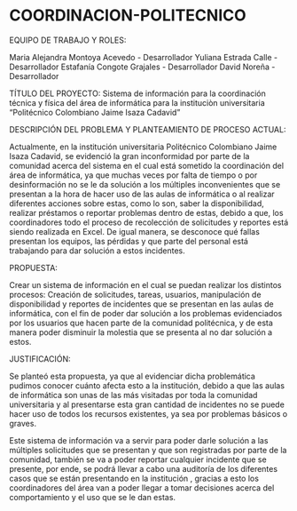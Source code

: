 # COORDINACION-POLITECNICO


EQUIPO DE TRABAJO Y ROLES:


Maria Alejandra Montoya Acevedo - Desarrollador
Yuliana Estrada Calle - Desarrollador
Estafanía Congote Grajales - Desarrollador
David Noreña - Desarrollador



TÍTULO DEL PROYECTO: Sistema de información para la coordinación técnica y física del área de informática para la instituciòn universitaria “Politécnico Colombiano Jaime Isaza Cadavid”

 
DESCRIPCIÓN DEL PROBLEMA Y PLANTEAMIENTO DE PROCESO ACTUAL:

Actualmente, en la institución universitaria Politécnico Colombiano Jaime Isaza Cadavid, se evidenció la gran inconformidad por parte de la comunidad acerca del sistema en el cual está sometido la coordinación del área de informática, ya que muchas veces por falta de tiempo o por desinformación no se le da solución a los múltiples inconvenientes que se presentan a la hora de hacer uso  de las aulas de informática o al realizar diferentes acciones sobre estas, como lo son, saber la disponibilidad, realizar préstamos o reportar problemas dentro de estas, debido a que, los coordinadores todo el proceso de recolección de solicitudes y reportes está siendo realizada en Excel. De igual manera, se desconoce qué fallas presentan los equipos, las pérdidas y que parte del personal está trabajando para dar solución a estos incidentes.

PROPUESTA:

Crear un sistema de información en el cual se puedan realizar los distintos procesos: Creación de solicitudes, tareas, usuarios, manipulación de disponibilidad y reportes de incidentes que se presentan en las aulas de informática, con el fin de poder dar solución a los problemas evidenciados por los usuarios que hacen parte de la comunidad politécnica, y de esta manera poder disminuir la molestia que se presenta al no dar solución a estos.

JUSTIFICACIÓN:

Se planteó esta propuesta, ya que al evidenciar dicha problemática pudimos conocer cuánto afecta esto a la institución, debido a que las aulas de informática son unas de las más visitadas por toda la comunidad universitaria y al presentarse esta gran cantidad de incidentes no se puede hacer uso de todos los recursos existentes, ya sea por problemas básicos o graves. 

Este sistema de información va a servir para poder darle solución a las múltiples solicitudes que se presentan y que son registradas por parte de la comunidad, también se va a poder reportar cualquier incidente que se presente, por ende,  se  podrá llevar a cabo una auditoría de los diferentes casos que se están presentando en la institución , gracias a esto los coordinadores del área van a poder llegar a tomar decisiones acerca del comportamiento y el uso que se le dan estas.

